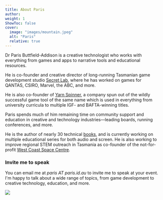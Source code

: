 ```yaml
---
title: About Paris
author: 
weight: 1
ShowToc: false
cover:
  image: "images/mountain.jpeg"
  alt: "Paris"
  relative: true
---
```


Dr Paris Buttfield-Addison is a creative technologist who works with everything from games and apps to narrative tools and educational resources. 

He is co-founder and creative director of long-running Tasmanian game development studio [Secret Lab](https://secretlab.games), where he has worked on games for QANTAS, CSIRO, Marvel, the ABC, and more. 

He is also co-founder of [Yarn Spinner](https://yarnspinner.dev), a company spun out of the wildly successful game tool of the same name which is used in everything from university curricula to multiple IGF- and BAFTA-winning titles. 

Paris spends much of him remaining time on community support and education in creative and technology industries—leading boards, running conferences, and more. 

He is the author of nearly 30 technical [books](/books-and-events/books), and is currently working on multiple educational series for both audio and screen. He is also working to improve regional STEM outreach in Tasmania as co-founder of the not-for-profit [West Coast Space Centre](https://westcoastspacecentre.com). 

### Invite me to speak

You can email me at _paris AT paris.id.au_ to invite me to speak at your event. I'm happy to talk about a wide range of topics, from game development to creative technology, education, and more.

![](/images/Paris_Headshot_2024.jpg)